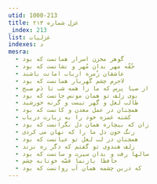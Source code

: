 ```yaml
---
utid: 1000-213
title: غزل شماره ۲۱۳
_index: 213
list: غزلیات
indexes: د
mesra:
  - گوهر مخزن اسرار همانست که بود
  - حُقّه مهر بدان مُهر و نشانست که بود
  - عاشقان زُمره ارباب امانت باشند
  - لاجرم چشم گهربار همانست که بود
  - از صبا پرس که ما را همه شب تا دَم صبح
  - بوی زلف تو همان مونس جانست که بود
  - طالب لعل و گهر نیست و گرنه خورشید
  - همچنان در عمل معدن و کانست که بود
  - کشته غمزه خود را به زیارت دریاب
  - زان که بیچاره همان دل نگرانست که بود
  - رنگ خون دل ما را که نهان می کردی
  - همچنان در لب لعل تو عیانست که بود
  - زلف هندوی تو گفتم که دگر ره نزند
  - سالها رفت و بدان سیرت و سانست که بود
  - حافظا بازنما قصّه خونابه چشم
  - که درین چشمه همان آب روانست که بود
---
```

